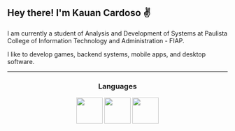 ## Hey there! I'm Kauan Cardoso :v:

I am currently a student of Analysis and Development of Systems at Paulista College of Information Technology and Administration - FIAP.

I like to develop games, backend systems, mobile apps, and desktop software.

<hr/>

<div align = center>
<h3>Languages</h3>
  <img height="60px" src="https://cdn.jsdelivr.net/gh/devicons/devicon@latest/icons/csharp/csharp-original.svg" />
  <img height="60px" src="https://cdn.jsdelivr.net/gh/devicons/devicon@latest/icons/rust/rust-original.svg" />
  <img height="60px" src="https://cdn.jsdelivr.net/gh/devicons/devicon@latest/icons/kotlin/kotlin-original.svg" />
</div>
